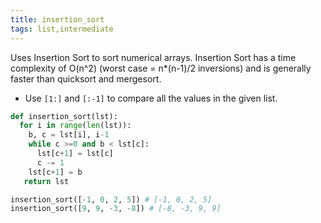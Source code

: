 ```yaml
---
title: insertion_sort
tags: list,intermediate
---
```


Uses Insertion Sort to sort numerical arrays. Insertion Sort has a time complexity of O(n^2) (worst case = n*(n-1)/2 inversions) and is generally faster than quicksort and mergesort.

- Use `[1:]` and `[:-1]` to compare all the values in the given list.

```py
def insertion_sort(lst):
  for i in range(len(lst)):
    b, c = lst[i], i-1
    while c >=0 and b < lst[c]:
      lst[c+1] = lst[c]
      c -= 1
    lst[c+1] = b
   return lst
```

```py
insertion_sort([-1, 0, 2, 5]) # [-1, 0, 2, 5]
insertion_sort([9, 9, -3, -8]) # [-8, -3, 9, 9]
```
